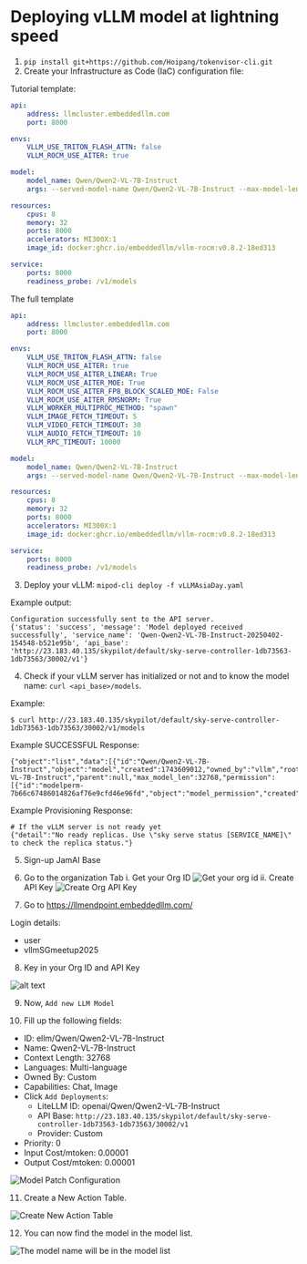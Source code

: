 # Deploying vLLM model at lightning speed

1. `pip install git+https://github.com/Hoipang/tokenvisor-cli.git`
2. Create your Infrastructure as Code (IaC) configuration file:

Tutorial template:
```yaml
api:
    address: llmcluster.embeddedllm.com
    port: 8000

envs:
    VLLM_USE_TRITON_FLASH_ATTN: false
    VLLM_ROCM_USE_AITER: true

model:
    model_name: Qwen/Qwen2-VL-7B-Instruct
    args: --served-model-name Qwen/Qwen2-VL-7B-Instruct --max-model-len 32768

resources:
    cpus: 8
    memory: 32
    ports: 8000
    accelerators: MI300X:1
    image_id: docker:ghcr.io/embeddedllm/vllm-rocm:v0.8.2-18ed313

service:
    ports: 8000
    readiness_probe: /v1/models
```

The full template
```yaml
api:
    address: llmcluster.embeddedllm.com
    port: 8000

envs:
    VLLM_USE_TRITON_FLASH_ATTN: false
    VLLM_ROCM_USE_AITER: true
    VLLM_ROCM_USE_AITER_LINEAR: True
    VLLM_ROCM_USE_AITER_MOE: True
    VLLM_ROCM_USE_AITER_FP8_BLOCK_SCALED_MOE: False
    VLLM_ROCM_USE_AITER_RMSNORM: True
    VLLM_WORKER_MULTIPROC_METHOD: "spawn"   
    VLLM_IMAGE_FETCH_TIMEOUT: 5
    VLLM_VIDEO_FETCH_TIMEOUT: 30
    VLLM_AUDIO_FETCH_TIMEOUT: 10
    VLLM_RPC_TIMEOUT: 10000

model:
    model_name: Qwen/Qwen2-VL-7B-Instruct
    args: --served-model-name Qwen/Qwen2-VL-7B-Instruct --max-model-len 32768

resources:
    cpus: 8
    memory: 32
    ports: 8000
    accelerators: MI300X:1
    image_id: docker:ghcr.io/embeddedllm/vllm-rocm:v0.8.2-18ed313

service:
    ports: 8000
    readiness_probe: /v1/models
```

3. Deploy your vLLM:
`mipod-cli deploy -f vLLMAsiaDay.yaml`

Example output:
```
Configuration successfully sent to the API server.
{'status': 'success', 'message': 'Model deployed received successfully', 'service_name': 'Qwen-Qwen2-VL-7B-Instruct-20250402-154548-b521e95b', 'api_base': 'http://23.183.40.135/skypilot/default/sky-serve-controller-1db73563-1db73563/30002/v1'}
```

4. Check if your vLLM server has initialized or not and to know the model name:
`curl <api_base>/models`. 

Example: 
```
$ curl http://23.183.40.135/skypilot/default/sky-serve-controller-1db73563-1db73563/30002/v1/models
```

Example SUCCESSFUL Response:

```
{"object":"list","data":[{"id":"Qwen/Qwen2-VL-7B-Instruct","object":"model","created":1743609012,"owned_by":"vllm","root":"Qwen/Qwen2-VL-7B-Instruct","parent":null,"max_model_len":32768,"permission":[{"id":"modelperm-7b66c67486014826af76e9cfd46e96fd","object":"model_permission","created":1743609012,"allow_create_engine":false,"allow_sampling":true,"allow_logprobs":true,"allow_search_indices":false,"allow_view":true,"allow_fine_tuning":false,"organization":"*","group":null,"is_blocking":false}]}]}
```

Example Provisioning Response:

```
# If the vLLM server is not ready yet
{"detail":"No ready replicas. Use \"sky serve status [SERVICE_NAME]\" to check the replica status."}
```

5. Sign-up JamAI Base

6. Go to the organization Tab
    i. Get your Org ID
    ![Get your org id](image2/orgid.png)
    ii. Create API Key
    ![Create Org API Key](image2/create_org_apikey.png)

7. Go to https://llmendpoint.embeddedllm.com/

Login details:
* user
* vllmSGmeetup2025

8. Key in your Org ID and API Key 

![alt text](image.png)

9. Now, `Add new LLM Model`

10. Fill up the following fields:

* ID: ellm/Qwen/Qwen2-VL-7B-Instruct
* Name: Qwen2-VL-7B-Instruct
* Context Length: 32768
* Languages: Multi-language
* Owned By: Custom
* Capabilities: Chat, Image
* Click `Add Deployments`:
  * LiteLLM ID: openai/Qwen/Qwen2-VL-7B-Instruct
  * API Base: `http://23.183.40.135/skypilot/default/sky-serve-controller-1db73563-1db73563/30002/v1`
  * Provider: Custom
* Priority: 0
* Input Cost/mtoken: 0.00001
* Output Cost/mtoken: 0.00001

![Model Patch Configuration](./image2/model_patch_image.png)

11. Create a New Action Table.

![Create New Action Table](./image2/create_new_action_table.png)

12. You can now find the model in the model list.

![The model name will be in the model list](image2/model_list.png)